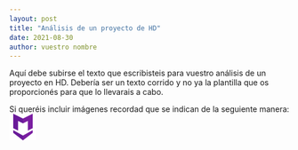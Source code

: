 ```yaml
---
layout: post
title: "Análisis de un proyecto de HD"
date: 2021-08-30
author: vuestro nombre
---
```


Aquí debe subirse el texto que escribisteis para vuestro análisis de un proyecto en HD. Debería ser un texto corrido y no ya la plantilla que os proporcionés para que lo llevarais a cabo. 

Si queréis incluir imágenes recordad que se indican de la seguiente manera: 
![alt text](https://github.com/adam-p/markdown-here/raw/master/src/common/images/icon48.png "Logo Title Text 1")

